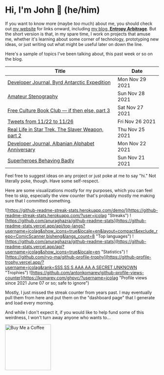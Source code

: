 # Hi, I'm John 👋 (he/him)

If you want to know more (maybe *too* much) about me, you should check out [my website](https://john.colagioia.net/) for links onward, including [my blog, **Entropy Arbitrage**](https://john.colagioia.net/blog).  But the short version is that, in my spare time, I work on projects that amuse me, whether it's learning about some corner of technology, prototyping new ideas, or just writing out what might be useful later on down the line.

Here's a sample of topics I've been talking about, this past week or so on the blog.

|Title|Date|
|-----|-------|
|[Developer Journal, Byrd Antarctic Expedition](https://john.colagioia.net/blog/2021/11/29/south-pole.html)|Mon Nov 29 2021|
|[Amateur Stenography](https://john.colagioia.net/blog/2021/11/28/steno.html)|Sun Nov 28 2021|
|[Free Culture Book Club — if then else, part 3](https://john.colagioia.net/blog/2021/11/27/else3.html)|Sat Nov 27 2021|
|[Tweets from 11/22 to 11/26](https://john.colagioia.net/blog/media/2021/11/26/week.html)|Fri Nov 26 2021|
|[Real Life in Star Trek, The Slaver Weapon, part 2](https://john.colagioia.net/blog/2021/11/25/slaver-2.html)|Thu Nov 25 2021|
|[Developer Journal, Albanian Alphabet Anniversary](https://john.colagioia.net/blog/2021/11/22/manastir.html)|Mon Nov 22 2021|
|[Superheroes Behaving Badly](https://john.colagioia.net/blog/2021/11/21/super.html)|Sun Nov 21 2021|

Feel free to suggest ideas on any project or just poke at me to say "hi." Not literally poke, though. Have some self-respect.

Here are some visualizations mostly for my purposes, which you can feel free to skip, especially the view counter that's probably mostly me making sure that I committed something.

![https://github-readme-streak-stats.herokuapp.com/demo/](https://github-readme-streak-stats.herokuapp.com/?user=jcolag "Streaks")
![https://github.com/anuraghazra/github-readme-stats](https://github-readme-stats.vercel.app/api/top-langs?username=jcolag&show_icons=true&locale=en&layout=compact&exclude_repo=ComicScanner,bisheng&langs_count=8 "Top languages")
![https://github.com/anuraghazra/github-readme-stats](https://github-readme-stats.vercel.app/api?username=jcolag&show_icons=true&locale=en "Statistics")
![https://github.com/ryo-ma/github-profile-trophy](https://github-profile-trophy.vercel.app/?username=jcolag&rank=SSS,SS,S,AAA,AA,A,SECRET,UNKNOWN "Trophies")
![https://github.com/antonkomarev/github-profile-views-counter](https://komarev.com/ghpvc/?username=jcolag "Profile views since 2021 June 07 or so; safe to ignore")

Mostly, I just missed the streak counter from years past.  I may eventually pull them from here and put them on the "dashboard page" that I generate and load every morning.

And while I don't expect it, if you would like to help fund some of this weirdness, I won't turn away anyone who wants to...

[<img src="https://cdn.buymeacoffee.com/buttons/v2/default-yellow.png" alt="Buy Me a Coffee" width="150px"/>](https://www.buymeacoffee.com/jcolag)
